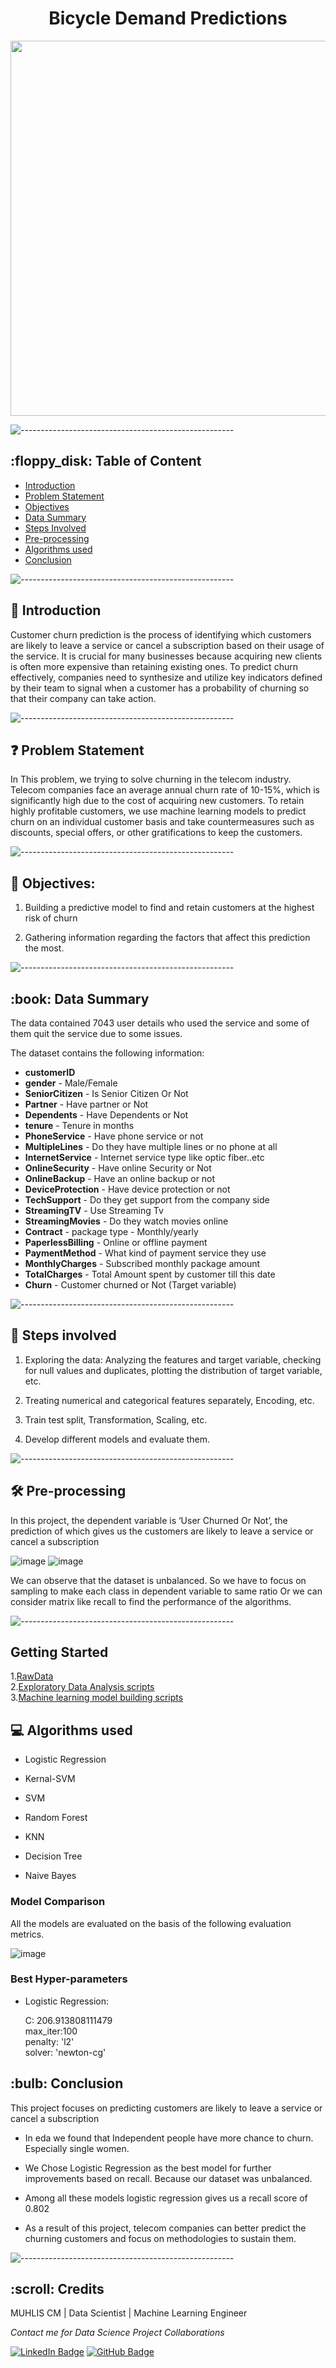 <h1 align="center"> Bicycle Demand Predictions</h1>

<p align="center"> 
<img src="images/Customer-exit.png" height="600px" width="900px">
</p>

<p> </p>

![-----------------------------------------------------](https://raw.githubusercontent.com/andreasbm/readme/master/assets/lines/rainbow.png)

<h2> :floppy_disk: Table of Content</h2>

 
  * [Introduction](#Introduction)
  * [Problem Statement](#Problem-Statement)
  * [Objectives](#Objectives)
  * [Data Summary](#Data-Summary)
  * [Steps Involved](#Steps-Involved)
  * [Pre-processing](#Pre-processing)
  * [Algorithms used](#Algorithms-used)
  * [Conclusion](#Conclusion)


![-----------------------------------------------------](https://raw.githubusercontent.com/andreasbm/readme/master/assets/lines/rainbow.png)


<h2> 📄 Introduction</h2>

Customer churn prediction is the process of identifying which customers are likely to leave a service or cancel a subscription based on their usage of the service. It is crucial for many businesses because acquiring new clients is often more expensive than retaining existing ones. To predict churn effectively, companies need to synthesize and utilize key indicators defined by their team to signal when a customer has a probability of churning so that their company can take action.


![-----------------------------------------------------](https://raw.githubusercontent.com/andreasbm/readme/master/assets/lines/rainbow.png)


<h2> ❓ Problem Statement</h2>

In This problem, we trying to solve churning in the telecom industry. Telecom companies face an average annual churn rate of 10-15%, which is significantly high due to the cost of acquiring new customers. To retain highly profitable customers, we use machine learning models to predict churn on an individual customer  basis and take countermeasures such as discounts, special offers, or other gratifications to keep the customers.


![-----------------------------------------------------](https://raw.githubusercontent.com/andreasbm/readme/master/assets/lines/rainbow.png)

<h2> 🎯 Objectives: </h2>

1. Building a predictive model to find and retain customers at the highest risk of churn

2. Gathering information regarding the factors that affect this prediction the most.

![-----------------------------------------------------](https://raw.githubusercontent.com/andreasbm/readme/master/assets/lines/rainbow.png)

<h2> :book: Data Summary </h2>

The data contained 7043 user details who used the service and some of them quit the service due to some issues.

The dataset contains the following information:

* **customerID**
* **gender** - Male/Female
* **SeniorCitizen** - Is Senior Citizen Or Not
* **Partner** - Have partner or Not
* **Dependents** - Have Dependents or Not
* **tenure** - Tenure in months
* **PhoneService** - Have phone service or not
* **MultipleLines** - Do they have multiple lines or no phone at all
* **InternetService** - Internet service type like optic fiber..etc
* **OnlineSecurity** - Have online Security or Not
* **OnlineBackup** - Have an online backup or not
* **DeviceProtection** - Have device protection or not
* **TechSupport** - Do they get support from the company side
* **StreamingTV** - Use Streaming Tv
* 	**StreamingMovies** - Do they watch movies online
* 	**Contract** - package type - Monthly/yearly
* 	**PaperlessBilling** - Online or offline payment
* 	**PaymentMethod** - What kind of payment service they use
* 	**MonthlyCharges** - Subscribed monthly package amount
* 	**TotalCharges** - Total Amount spent by customer till this date
* 	**Churn** - Customer churned or Not (Target variable)


![-----------------------------------------------------](https://raw.githubusercontent.com/andreasbm/readme/master/assets/lines/rainbow.png)

<h2> 📑 Steps involved </h2>

1. Exploring the data: Analyzing the features and target variable, checking for null values and duplicates, plotting the distribution of target variable, etc.

2. Treating numerical and categorical features separately, Encoding, etc.

3. Train test split, Transformation, Scaling, etc.

4. Develop different models and evaluate them.

![-----------------------------------------------------](https://raw.githubusercontent.com/andreasbm/readme/master/assets/lines/rainbow.png)

<h2>🛠️ Pre-processing </h2>

In this project, the dependent variable is ‘User Churned Or Not’, the prediction of which gives us the customers are likely to leave a service or cancel a subscription

![image](images/churne_or_not.png)
![image](images/unbalanced.png)


We can observe that the dataset is unbalanced. So we have to focus on sampling to make each class in dependent variable to same ratio Or we can consider matrix like recall to find the performance of the algorithms.

![-----------------------------------------------------](https://raw.githubusercontent.com/andreasbm/readme/master/assets/lines/rainbow.png)

<h2>Getting Started</h2>

1.[RawData](https://github.com/Muhliscm/dsProjects/blob/main/telecome_churn_prediction/Model_building.ipynb) <br>
2.[Exploratory Data Analysis scripts](https://github.com/Muhliscm/dsProjects/blob/main/telecome_churn_prediction/credit_churn_EDA.ipynb)<br>
3.[Machine learning model building scripts](https://github.com/Muhliscm/dsProjects/blob/main/telecome_churn_prediction/Model_building.ipynb)<br>


<h2>💻 Algorithms used</h2>

* Logistic Regression

* Kernal-SVM

* SVM
  
* Random Forest
  
* KNN

* Decision Tree

* Naive Bayes	



<h3> Model Comparison </h3>

All the models are evaluated on the basis of the following evaluation metrics.

![image](images/model_perfomance.png)

<h3> Best Hyper-parameters </h3>

* Logistic Regression:
  
  C: 206.913808111479 <br>
  max_iter:100 <br>
  penalty: 'l2'<br>
  solver: 'newton-cg' <br>

<h2> :bulb: Conclusion</h2>

This project focuses on predicting  customers are likely to leave a service or cancel a subscription

* In eda we found that Independent people have more chance to churn. Especially single women.
 
* We Chose Logistic Regression as the best model for further improvements based on recall. Because our dataset was unbalanced.

* Among all these models logistic regression gives us a recall score of 0.802


* As a result of this project, telecom companies can better predict the churning customers and focus on methodologies to sustain them.
 
![-----------------------------------------------------](https://raw.githubusercontent.com/andreasbm/readme/master/assets/lines/rainbow.png)

<!-- CREDITS -->
<h2 id="credits"> :scroll: Credits</h2>

MUHLIS CM | Data Scientist | Machine Learning Engineer 

<p> <i> Contact me for Data Science Project Collaborations</i></p>

[![LinkedIn Badge](https://img.shields.io/badge/LinkedIn-0077B5?style=for-the-badge&logo=linkedin&logoColor=white)](https://www.linkedin.com/in/muhliscm/)
[![GitHub Badge](https://img.shields.io/badge/GitHub-100000?style=for-the-badge&logo=github&logoColor=white)](https://github.com/Muhliscm)

